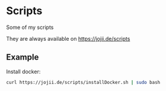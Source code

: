 # Scripts
Some of my scripts

They are always available on https://jojii.de/scripts

## Example
Install docker:
```bash
curl https://jojii.de/scripts/installDocker.sh | sudo bash
```
